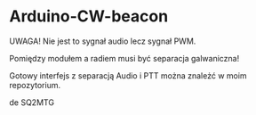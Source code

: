 # Arduino-CW-beacon

UWAGA! Nie jest to sygnał audio lecz sygnał PWM.

Pomiędzy modułem a radiem musi być separacja galwaniczna!


Gotowy interfejs z separacją Audio i PTT można znależć w moim repozytorium.


de SQ2MTG
